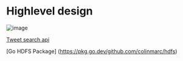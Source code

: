 # Highlevel design

![image](https://user-images.githubusercontent.com/18668593/202925850-378b8e84-cb9d-4f1e-b254-ae6772fe94ec.png)

[Tweet search api](https://developer.twitter.com/en/docs/twitter-api/v1/tweets/search/api-reference/get-search-tweets)

[Go HDFS Package] (https://pkg.go.dev/github.com/colinmarc/hdfs)
